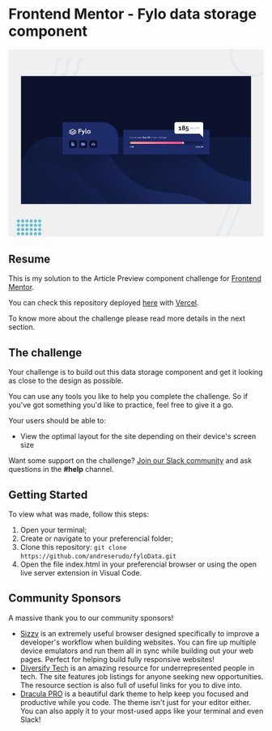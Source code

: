 # Frontend Mentor - Fylo data storage component

![Design preview for the Fylo data storage component coding challenge](./design/desktop-preview.jpg)

## Resume

This is my solution to the Article Preview component challenge for [Frontend Mentor](https://www.frontendmentor.io/). 

You can check this repository deployed [here](https://article-preview-umber.vercel.app/) with [Vercel](https://vercel.com/).

To know more about the challenge please read more details in the next section.

## The challenge

Your challenge is to build out this data storage component and get it looking as close to the design as possible.

You can use any tools you like to help you complete the challenge. So if you've got something you'd like to practice, feel free to give it a go.

Your users should be able to:

- View the optimal layout for the site depending on their device's screen size

Want some support on the challenge? [Join our Slack community](https://www.frontendmentor.io/slack) and ask questions in the **#help** channel.

## Getting Started

To view what was made, follow this steps:
1. Open your terminal;
2. Create or navigate to your preferencial folder;
3. Clone this repository: `git clone https://github.com/andreserudo/fyloData.git` 
4. Open the file index.html in your preferencial browser or using the open live server extension in Visual Code.


## Community Sponsors

A massive thank you to our community sponsors!

- [Sizzy](https://bit.ly/fm-sizzy) is an extremely useful browser designed specifically to improve a developer's workflow when building websites. You can fire up multiple device emulators and run them all in sync while building out your web pages. Perfect for helping build fully responsive websites!
- [Diversify Tech](https://bit.ly/fem-diversify-tech) is an amazing resource for underrepresented people in tech. The site features job listings for anyone seeking new opportunities. The resource section is also full of useful links for you to dive into.
- [Dracula PRO](https://bit.ly/fem-dracula) is a beautiful dark theme to help keep you focused and productive while you code. The theme isn't just for your editor either. You can also apply it to your most-used apps like your terminal and even Slack!
